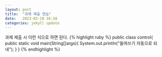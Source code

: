 ```yaml
---
layout: post
title:  "과제 제출 연습"
date:   2023-03-10 16:28
categories: jekyll update
---
```

과제 제출 시 이런 식으로 하면 된다.
{% highlight ruby %}
public class control{
  public static void main(String[]args){
    System.out.println("들여쓰기 자동으로 되네");
  }
}
{% endhighlight %}